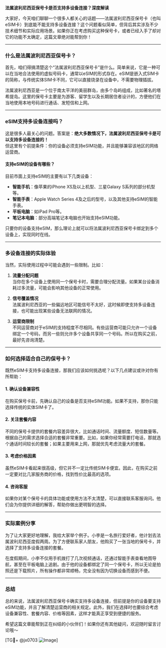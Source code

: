 **法属波利尼西亚保号卡是否支持多设备连接？深度解读**

大家好，今天咱们聊聊一个很多人都关心的话题——法属波利尼西亚保号卡（也叫eSIM卡）到底能不能支持多设备连接？这个问题看似简单，但背后其实涉及不少技术细节和实际应用场景。如果你正在考虑购买这种保号卡，或者已经入手了却对它的功能不太确定，这篇文章绝对能帮到你！

---

### 什么是法属波利尼西亚保号卡？

首先，咱们得搞清楚这个“法属波利尼西亚保号卡”是什么。简单来说，它是一种可以在当地合法使用的虚拟号码卡，通常以eSIM的形式存在。eSIM是嵌入式SIM卡的简称，与传统实体SIM卡不同，它可以直接烧录在设备中，不需要物理插拔。

法属波利尼西亚是一个位于南太平洋的美丽群岛，由多个岛屿组成，比如著名的塔希提岛。这里的保号卡主要是为游客、留学生以及长期居住者设计的，方便他们在当地使用本地号码进行通话、发短信和上网。

---

### eSIM支持多设备连接吗？

这是很多人最关心的问题。答案是：**绝大多数情况下，法属波利尼西亚保号卡是可以支持多设备连接的！**  
但这里有个前提条件：你的设备必须支持eSIM功能，并且能够兼容该地区的网络运营商。

#### 支持eSIM的设备有哪些？
目前市面上支持eSIM的主要有以下几类设备：
- **智能手机**：像苹果的iPhone XS及以上机型、三星Galaxy S系列的部分机型等。
- **智能手表**：Apple Watch Series 4及之后的型号，以及其他支持eSIM的智能手表。
- **平板电脑**：如iPad Pro等。
- **笔记本电脑**：部分高端笔记本电脑也开始支持eSIM功能。

只要你的设备支持eSIM，那么理论上就可以将法属波利尼西亚保号卡绑定到多个设备上，实现同时在线。

---

### 多设备连接的实际体验

当然，实际使用过程中可能会遇到一些限制。比如：
1. **流量分配问题**  
   当你在多个设备上使用同一个保号卡时，需要合理分配流量。如果某台设备消耗过多流量，可能会影响其他设备的正常使用。
   
2. **信号覆盖情况**  
   法属波利尼西亚的一些偏远地区可能信号不太好，这时候即使支持多设备连接，也可能出现某些设备无法联网的情况。

3. **运营商限制**  
   不同运营商对于eSIM的支持程度不尽相同。有些运营商可能只允许一个设备绑定一个号码，而另一些则允许多个设备共享同一个号码。所以在购买之前，最好先咨询清楚。

---

### 如何选择适合自己的保号卡？

既然eSIM卡支持多设备连接，那我们应该如何挑选呢？以下几点建议或许对你有所帮助：

#### 1. 确认设备兼容性
在购买保号卡前，先确认自己的设备是否支持eSIM功能。如果不支持，那你只能选择传统的实体SIM卡了。

#### 2. 关注套餐内容
不同的保号卡提供的套餐内容差异很大，比如通话时间、流量额度、短信数量等。根据自己的需求选择合适的套餐非常重要。比如，如果你经常需要打电话，那就选个通话时间较长的套餐；如果主要用来上网，那就优先考虑流量大的套餐。

#### 3. 考虑价格因素
虽然eSIM卡看起来很高级，但它并不一定比传统SIM卡便宜。因此，在购买之前一定要对比几家服务商的价格，找到性价比最高的选项。

#### 4. 咨询客服
如果你对某个保号卡的具体功能或使用方法不太清楚，可以直接联系客服询问。他们会为你提供详细的解答，帮助你做出更明智的选择。

---

### 实际案例分享

为了让大家更好地理解，我给大家举个例子。小李是一名旅行爱好者，他计划去法属波利尼西亚度假两周。为了方便联系家人朋友，他购买了一张当地的保号卡，并选择了支持多设备连接的套餐。

在度假期间，小李不仅用手机拨打了几次视频通话，还通过智能手表查看地图导航，甚至在平板电脑上追剧。由于他的设备都绑定了同一个保号卡，所以无论是拍照还是下载照片，所有操作都非常顺畅，完全没有因为切换设备而感到不便。

---

### 总结

总的来说，法属波利尼西亚保号卡确实支持多设备连接，但前提是你的设备要支持eSIM功能，并且了解清楚运营商的相关规定。此外，我们在选择时也要综合考虑设备兼容性、套餐内容、价格等因素，这样才能真正享受到便捷的服务。

希望这篇文章能帮到正在纠结的小伙伴们！如果你还有其他疑问，欢迎随时留言讨论哦～

[TG💪+ @jx0703 ![Image](https://github.com/user-attachments/assets/dbca1d08-cadb-493c-b0ec-ad6f7a83f270)]